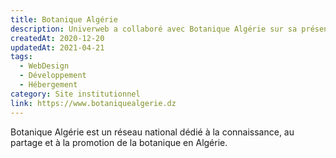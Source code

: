 ```yaml
---
title: Botanique Algérie
description: Univerweb a collaboré avec Botanique Algérie sur sa présence numérique. Nous avons créé le site web et nous assurons son hébergement.
createdAt: 2020-12-20
updatedAt: 2021-04-21
tags:
  - WebDesign
  - Développement
  - Hébergement
category: Site institutionnel
link: https://www.botaniquealgerie.dz
---
```


Botanique Algérie est un réseau national dédié à la connaissance, au partage et à la promotion de la botanique en Algérie.
